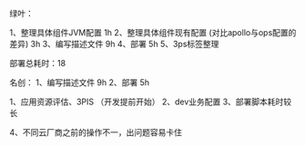 
绿叶：

1、整理具体组件JVM配置 1h
2、整理具体组件现有配置 (对比apollo与ops配置的差异) 3h
3、编写描述文件 9h
4、部署 5h
5、3ps标签整理 

部署总耗时：18


名创：
1、编写描述文件 9h
2、部署 5h


1、应用资源评估、3PIS （开发提前开始）
2、dev业务配置
3、部署脚本耗时较长

4、不同云厂商之前的操作不一，出问题容易卡住

